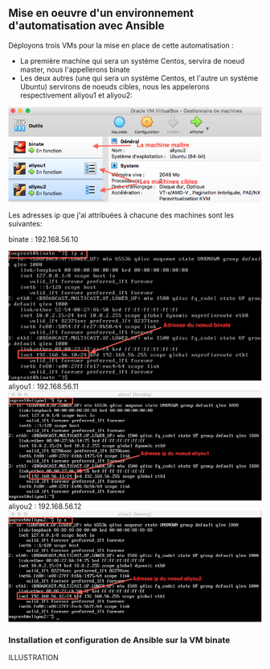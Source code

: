  ## Mise en oeuvre d'un environnement d'automatisation avec Ansible
 
 Déployons trois VMs pour la mise en place de cette automatisation :
 - La première machine qui sera un système Centos, servira de noeud master, nous l'appellerons binate
 - Les deux autres (une qui sera un système Centos, et l'autre un système Ubuntu) servirons de noeuds cibles, nous les appelerons respectivement aliyou1 et aliyou2:
 
<img src="https://raw.githubusercontent.com/abiForSofteam/ANSIBLE/main/VMs.png" />

Les adresses ip que j'ai attribuées à chacune des machines sont les suivantes:


binate  : 192.168.56.10

<img src="https://raw.githubusercontent.com/abiForSofteam/ANSIBLE/main/ip_binate.png" />
aliyou1 : 192.168.56.11

<img src="https://raw.githubusercontent.com/abiForSofteam/ANSIBLE/main/ip_aliyou1.png" />
aliyou2 : 192.168.56.12

<img src="https://raw.githubusercontent.com/abiForSofteam/ANSIBLE/main/ip_aliyou2.png" />


### Installation et configuration de Ansible sur la VM binate

ILLUSTRATION
